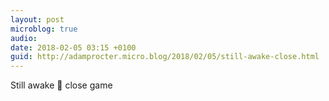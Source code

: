 ```yaml
---
layout: post
microblog: true
audio: 
date: 2018-02-05 03:15 +0100
guid: http://adamprocter.micro.blog/2018/02/05/still-awake-close.html
---
```

Still awake 🏈 close game
